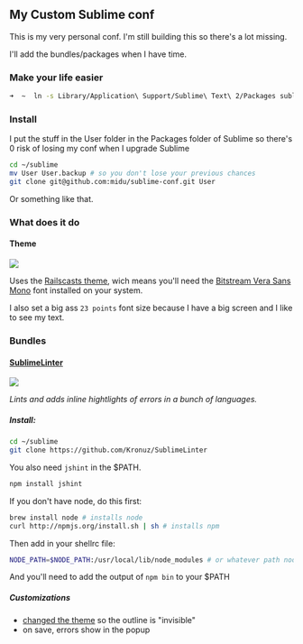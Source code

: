 ## My Custom Sublime conf

This is my very personal conf. I'm still building this so there's a lot missing.

I'll add the bundles/packages when I have time.

### Make your life easier

```sh
➜  ~  ln -s Library/Application\ Support/Sublime\ Text\ 2/Packages sublime
```

### Install

I put the stuff in the User folder in the Packages folder of Sublime so there's 0 risk of losing my conf when I upgrade Sublime

```sh
cd ~/sublime
mv User User.backup # so you don't lose your previous chances
git clone git@github.com:midu/sublime-conf.git User
```

Or something like that.

### What does it do

#### Theme

![](http://i.pb.lc/0f0q380K0E2M1Z220x1G/Screen%20shot%202012-04-30%20at%2011.50.08%20AM.png)

Uses the [Railscasts theme](http://railscasts.com/about), wich means you'll need the [Bitstream Vera Sans Mono](http://ftp.gnome.org/pub/GNOME/sources/ttf-bitstream-vera/1.10/) font installed on your system.

I also set a big ass `23 points` font size because I have a big screen and I like to see my text.

### Bundles

#### [SublimeLinter](https://github.com/Kronuz/SublimeLinter)

![](http://i.pb.lc/0S3D1C1w0X3S1A2S3a33/Screen%20shot%202012-05-01%20at%2012.01.33%20PM.png)

_Lints and adds inline hightlights of errors in a bunch of languages._

##### Install:

```sh
cd ~/sublime
git clone https://github.com/Kronuz/SublimeLinter
```

You also need `jshint` in the $PATH.

```sh
npm install jshint
```

If you don't have node, do this first:

```sh
brew install node # installs node
curl http://npmjs.org/install.sh | sh # installs npm
```

Then add in your shellrc file:

```sh
NODE_PATH=$NODE_PATH:/usr/local/lib/node_modules # or whatever path node gives you when you run brew install node
```

And you'll need to add the output of `npm bin` to your $PATH

##### Customizations

- [changed the theme](https://github.com/midu/sublime-conf/commit/b28b79a8e5f317dff2a075fcfcdf002060caea8c#diff-2) so the outline is "invisible"
- on save, errors show in the popup

